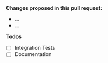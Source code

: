 ##

**Changes proposed in this pull request:**

* ...
* ...

**Todos**
- [ ] Integration Tests
- [ ] Documentation
